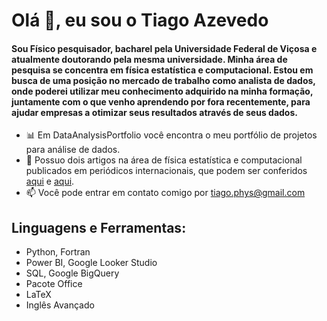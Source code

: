 # Olá 👋, eu sou o Tiago Azevedo

#### Sou Físico pesquisador, bacharel pela Universidade Federal de Viçosa e atualmente doutorando pela mesma universidade. Minha área de pesquisa se concentra em física estatística e computacional. Estou em busca de uma posição no mercado de trabalho como analista de dados, onde poderei utilizar meu conhecimento adquirido na minha formação, juntamente com o que venho aprendendo por fora recentemente, para ajudar empresas a otimizar seus resultados através de seus dados.

* 📊 Em DataAnalysisPortfolio você encontra o meu portfólio de projetos para análise de dados.
* 📑 Possuo dois artigos na área de física estatística e computacional publicados em periódicos internacionais, que podem ser conferidos 
  [aqui](https://iopscience.iop.org/article/10.1088/1742-6596/1483/1/012001) e [aqui](https://doi.org/10.1016/j.physa.2022.127909).
* 📫 Você pode entrar em contato comigo por [tiago.phys@gmail.com](mailto:tiago.phys@gmail.com)


<!--
**TiagoPhys/TiagoPhys** is a ✨ _special_ ✨ repository because its `README.md` (this file) appears on your GitHub profile.

Here are some ideas to get!
 you started:
** 




- 🔭 I’m currently working on ...
- 🌱 I’m currently learning ...
- 👯 I’m looking to collaborate on ...
- 🤔 I’m looking for help with ...
- 💬 Ask me about ...
- 📫 How to reach me: ...
- 😄 Pronouns: ...
- co Fun fact: ...
-->

## Linguagens e Ferramentas:
- Python, Fortran
- Power BI, Google Looker Studio
- SQL, Google BigQuery
- Pacote Office
- LaTeX
- Inglês Avançado
